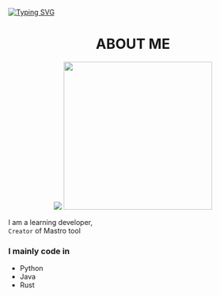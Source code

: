 [![Typing SVG](https://readme-typing-svg.herokuapp.com?font=Kanit&size=35&duration=2000&pause=500&color=F75C5C&width=435&lines=hello+user;welcome+to+cop's+profile)](https://github.com/cop-discord/)

# <h1 align="center"> ABOUT ME </h1>

<p align="center">
  <a><img src="https://readme-typing-svg.herokuapp.com?color=3DF7E2&size=30&center=true&lines=Self+taught+developer;Experienced+in+python;Keen+to+learn+new+things"></a>

<img src="https://media.giphy.com/media/xUA7bdpLxQhsSQdyog/giphy.gif" width="300"/>

I am a learning developer, </br>
`Creator` of Mastro tool 


### I mainly code in
- Python  
- Java  
- Rust
